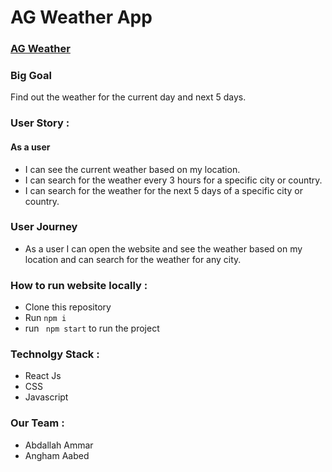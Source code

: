 # **AG Weather App** 
### [AG Weather](https://ag--weather.herokuapp.com/)

### **Big Goal**
Find out the weather for the current day and next 5 days.
### **User Story** : 
 #### As a user
  * I can see the current weather based on my location.
  * I can search for the weather every 3 hours for a specific city or country.
  * I can search for the weather for the next 5 days of a specific city or country.

### User Journey
* As a user I can open the website and see the weather based on my location and can search for the weather for any city.

### **How to run website locally** : 
 * Clone this repository
* Run ``` npm i ```
* run ``` npm start``` to run the project

### **Technolgy Stack** : 

  * React Js
  * CSS
  * Javascript

  ### **Our Team** :
  * Abdallah Ammar 
  * Angham Aabed

